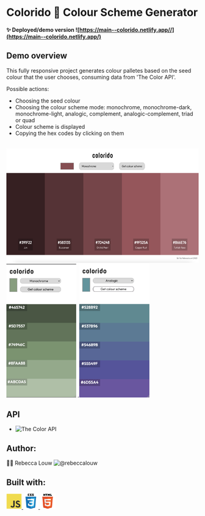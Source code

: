 # Colorido 🎨 Colour Scheme Generator

#### ✨ Deployed/demo version ![https://main--colorido.netlify.app//](https://main--colorido.netlify.app/)

## Demo overview
This fully responsive project generates colour palletes based on the seed colour that the user chooses, consuming data from 'The Color API'. 

Possible actions:
- Choosing the seed colour
- Choosing the colour scheme mode: monochrome, monochrome-dark, monochrome-light, analogic, complement, analogic-complement, triad or quad
- Colour scheme is displayed
- Copying the hex codes by clicking on them

<br/>

<img alt="demo screenshot" src="images/colorido-screenshot1.png" height="300px"/>

<div> <img alt="demo screenshot" src="images/colorido-screenshot3.png" height="350px"/> .<img alt="demo screenshot" src="images/colorido-screenshot2.png" height="350px"/>  </div>

## API
- ![The Color API](https://www.thecolorapi.com/docs)

## Author: 
👩‍💻 Rebecca Louw ![@rebeccalouw](https://github.com/rebeccalouw)

## Built with:
<p align="left"> <a href="https://developer.mozilla.org/en-US/docs/Web/JavaScript" target="_blank" rel="noreferrer"> 
<img src="https://raw.githubusercontent.com/devicons/devicon/master/icons/javascript/javascript-original.svg" alt="javascript" width="40" height="40"/> </a> 
<a href="https://www.w3schools.com/css/" target="_blank" rel="noreferrer"> 
<img src="https://raw.githubusercontent.com/devicons/devicon/master/icons/css3/css3-original-wordmark.svg" alt="css3" width="40" height="40"/> </a> 
<a href="https://www.w3.org/html/" target="_blank" rel="noreferrer"> 
<img src="https://raw.githubusercontent.com/devicons/devicon/master/icons/html5/html5-original-wordmark.svg" alt="html5" width="40" height="40"/> </a>  
